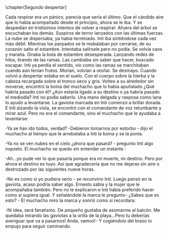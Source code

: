 \chapter{Segundo despertar}

Cada respirar era un pánico, parecía que sería el último. Que el cándido aire que lo había acompañado desde el principio, ahora se le iba. Y se despedían en tristísimos intentos de volver a respirar. Afuera del árbol se escuchaban los demás. Suspiros de terror lanzados con las últimas fuerzas. La nube se dispersaba, ya había terminado. Inti iba sintiéndose cada vez más débil. Mientras los parpados se le resbalaban por cerrarse, de su corazón salto el estambre. Intentaba salírsele pero no podía. Se volvía caos y maraña. Giraba la bola de estambre desesperada. Lanzando redes de hilos, tirando de las ramas. Las cambiaba sin saber que hacer, buscado escapar. Inti ya perdía el sentido, vio como las ramas se marchitaban cuando aún tenían frutos. Morían, volvían a otoñar. Se desmayo. Cuando volvió a despertar estaba en el suelo. Con el cuerpo sobre la hierba y la cabeza recargada sobre el tronco seco y gris. Volteo a su alrededor sin moverse, encontró la boina del muchacho que lo había apuñalado ¿Qué habría pasado con él? ¿Aún estaría ligado a su destino o ya habría pasado el mediodía? Inti no podía saberlo. Una mano delgada y rasposa como lana lo ayudo a levantarse. La gaviota marcada en Inti comenzó a brillar dorada. E Inti alzando la vista, se encontró con el comandante de voz retumbante y mirar azul. Pero no era el comandante, sino el muchacho que le ayudaba a levantarse:

-Ya se han ido todos, verdad? -Debieron tomarnos por estorbo - dijo el muchacho al tiempo que le arrebataba a Inti la boina y se la ponía.

-Ya no se ven nubes en el cielo ¿ahora que pasará? - pregunto Inti algo inquieto. El muchacho se quedo sin entender un instante : 

-Ah...yo pude ver lo que pasaría porque era mi muerte, mi destino. Pero por ahora el destino es tuyo. Así que agradecería que no me dejaras sin aire o destrozado por las siguientes nueve horas.

-No es como si yo pudiera verlo - se reconvino Inti. Luego pensó en la gaviota, acaso podría saber algo. Ernesto sabía y la mujer que le acompañaba también. Pero no le explicaron e Inti había preferido hacer como si supiera igual. Y señalándole la marca le pregunto- ¿Sabes que es esto? - El muchacho miro la marca y sonrió como si recordara:

-Ni idea, será fanatismo. De pequeño gustaba de asomarme al balcón. Me quedaba mirando las gaviotas a la orilla de la playa...Pero tu deberías averiguar que va a pasarnos! Anda, vamos!- Y cogiéndolo del brazo lo empujo para seguir caminando.
